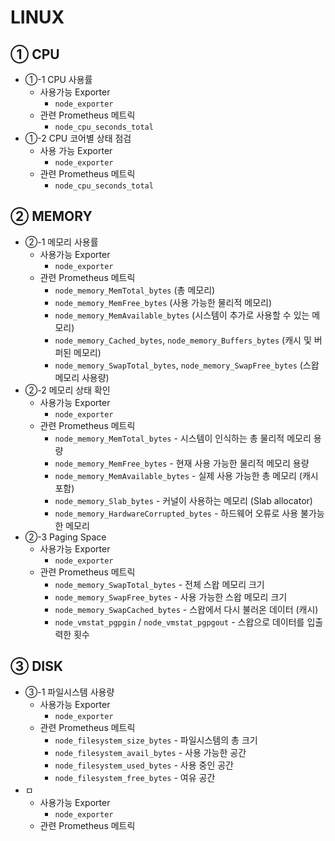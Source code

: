 # LINUX
## ① CPU
- ①-1 CPU 사용률
	-  사용가능 Exporter
		- `node_exporter`
	- 관련 Prometheus 메트릭
		- `node_cpu_seconds_total`
- ①-2 CPU 코어별 상태 점검
	- 사용 가능 Exporter
		- `node_exporter`
	- 관련 Prometheus 메트릭
		- `node_cpu_seconds_total`
## ② MEMORY
- ②-1 메모리 사용률
	- 사용가능 Exporter
		- `node_exporter`
	- 관련 Prometheus 메트릭
		- `node_memory_MemTotal_bytes` (총 메모리)
		- `node_memory_MemFree_bytes` (사용 가능한 물리적 메모리)
		- `node_memory_MemAvailable_bytes` (시스템이 추가로 사용할 수 있는 메모리)
		- `node_memory_Cached_bytes`, `node_memory_Buffers_bytes` (캐시 및 버퍼된 메모리)
		- `node_memory_SwapTotal_bytes`, `node_memory_SwapFree_bytes` (스왑 메모리 사용량)
- ②-2 메모리 상태 확인
	- 사용가능 Exporter
		- `node_exporter`
	- 관련 Prometheus 메트릭
		- `node_memory_MemTotal_bytes` - 시스템이 인식하는 총 물리적 메모리 용량
		- `node_memory_MemFree_bytes` - 현재 사용 가능한 물리적 메모리 용량
		- `node_memory_MemAvailable_bytes` - 실제 사용 가능한 총 메모리 (캐시 포함)
		- `node_memory_Slab_bytes` - 커널이 사용하는 메모리 (Slab allocator)
		- `node_memory_HardwareCorrupted_bytes` - 하드웨어 오류로 사용 불가능한 메모리
- ②-3 Paging Space
	- 사용가능 Exporter
		- `node_exporter`
	- 관련 Prometheus 메트릭
		- `node_memory_SwapTotal_bytes` - 전체 스왑 메모리 크기
		- `node_memory_SwapFree_bytes` - 사용 가능한 스왑 메모리 크기
		- `node_memory_SwapCached_bytes` - 스왑에서 다시 불러온 데이터 (캐시)
		- `node_vmstat_pgpgin` / `node_vmstat_pgpgout` - 스왑으로 데이터를 입출력한 횟수
## ③ DISK
- ③-1 파일시스템 사용량
	- 사용가능 Exporter
		- `node_exporter`
	- 관련 Prometheus 메트릭
		- `node_filesystem_size_bytes` - 파일시스템의 총 크기
		- `node_filesystem_avail_bytes` - 사용 가능한 공간
		- `node_filesystem_used_bytes` - 사용 중인 공간
		- `node_filesystem_free_bytes` - 여유 공간
- ㅁ
	- 사용가능 Exporter
		- `node_exporter`
	- 관련 Prometheus 메트릭
